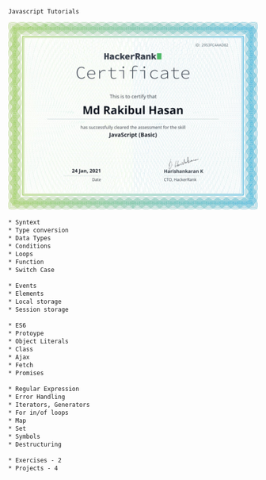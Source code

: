 		
   	Javascript Tutorials
![Alt Text](https://raw.githubusercontent.com/Mr-Rakib/Javascript/master/Certification/Javascript.png?raw=true)
	
	* Syntext
	* Type conversion
	* Data Types
	* Conditions
	* Loops
	* Function
	* Switch Case
	
	* Events
	* Elements
	* Local storage
	* Session storage
	
	* ES6
	* Protoype
	* Object Literals
	* Class
	* Ajax
	* Fetch
	* Promises
	
	* Regular Expression
	* Error Handling
	* Iterators, Generators
	* For in/of loops
	* Map
	* Set
	* Symbols
	* Destructuring
	
	* Exercises - 2
	* Projects - 4
	
